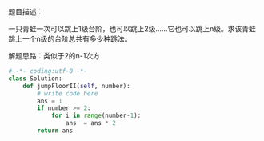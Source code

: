 题目描述：

一只青蛙一次可以跳上1级台阶，也可以跳上2级……它也可以跳上n级。求该青蛙跳上一个n级的台阶总共有多少种跳法。

解题思路：类似于2的n-1次方

```python
# -*- coding:utf-8 -*-
class Solution:
    def jumpFloorII(self, number):
        # write code here
        ans = 1
        if number >= 2:
            for i in range(number-1):
                ans  = ans * 2
        return ans
```

